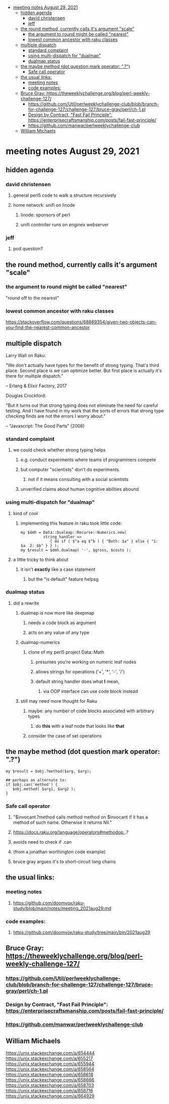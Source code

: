 - [meeting notes August 29, 2021](#org576f382)
  - [hidden agenda](#orgaadd027)
    - [david christensen](#org6205a0e)
    - [jeff](#org51e95cc)
  - [the round method, currently calls it's argument "scale"](#org1ad8f47)
    - [the argument to round might be called "nearest"](#org1da3111)
    - [lowest common ancestor with raku classes](#org3076ac4)
  - [multiple dispatch](#orgc3ebc72)
    - [standard complaint](#org5733ad3)
    - [using multi-dispatch for "dualmap"](#org428e9a3)
    - [dualmap status](#orgb6f4ee3)
  - [the maybe method (dot question mark operator: ".?")](#orgec36a71)
    - [Safe call operator](#orgc05ddbf)
  - [the usual links:](#org1218cfe)
    - [meeting notes](#org975d76b)
    - [code examples:](#org9da76be)
  - [Bruce Gray:  <https://theweeklychallenge.org/blog/perl-weekly-challenge-127/>](#org0c0d296)
    - [<https://github.com/Util/perlweeklychallenge-club/blob/branch-for-challenge-127/challenge-127/bruce-gray/perl/ch-1.pl>](#org9115ef8)
    - [Design by Contract, "Fast Fail Principle": <https://enterprisecraftsmanship.com/posts/fail-fast-principle/>](#org3f3f202)
    - [<https://github.com/manwar/perlweeklychallenge-club>](#orgfc8dc9b)
  - [William Michaels](#org6c42ec9)


<a id="org576f382"></a>

# meeting notes August 29, 2021


<a id="orgaadd027"></a>

## hidden agenda


<a id="org6205a0e"></a>

### david christensen

1.  general perl5 code to walk a structure recursively

2.  home network: unifi on linode

    1.  linode: sponsors of perl
    
    2.  unifi controller runs on enginex webserver


<a id="org51e95cc"></a>

### jeff

1.  pod question?


<a id="org1ad8f47"></a>

## the round method, currently calls it's argument "scale"


<a id="org1da3111"></a>

### the argument to round might be called "nearest"

"round off to the nearest"


<a id="org3076ac4"></a>

### lowest common ancestor with raku classes

<https://stackoverflow.com/questions/68869354/given-two-objects-can-you-find-the-nearest-common-ancestor>


<a id="orgc3ebc72"></a>

## multiple dispatch

Larry Wall on Raku:

"We don't actually have types for the benefit of strong typing. That's third place. Second place is we can optimize better. But first place is actually it's there for multiple dispatch."

&#x2013; Erlang & Elixir Factory, 2017

Douglas Crockford:

"But it turns out that strong typing does not eliminate the need for careful testing. And I have found in my work that the sorts of errors that strong type checking finds are not the errors I worry about."

&#x2013; "Javascript: The Good Parts" (2008)


<a id="org5733ad3"></a>

### standard complaint

1.  we could check whether strong typing helps

    1.  e.g. conduct experiments where teams of programmers compete
    
    2.  but computer "scientists" don't do experiments
    
        1.  not if it means consulting with a social scientists
    
    3.  unverified claims about human cognitive abilities abound


<a id="org428e9a3"></a>

### using multi-dispatch for "dualmap"

1.  kind of cool

    1.  implementing this feature in raku took little code:
    
        ```perl6
        my $dmh = Data::Dualmap::Recurse::Numerics.new( 
                  string_handler => 
                     { do if ( $^a eq $^b ) { "Both: $a" } else { "1: $a  2: $b" } } );
        my $result = $dmh.dualmap( '-', $gross, $costs );
        ```

2.  a little tricky to think about

    1.  it isn't **exactly** like a case statement
    
        1.  but the "is default" feature helpsg


<a id="orgb6f4ee3"></a>

### dualmap status

1.  did a rewrite

    1.  dualmap is now more like deepmap
    
        1.  needs a code block as argument
        
        2.  acts on any value of any type
    
    2.  dualmap-numerics
    
        1.  clone of my perl5 project Data::Math
        
            1.  presumes you're working on numeric leaf nodes
            
            2.  allows strings for operations ('+', '\*', '-', '/')
            
            3.  default string handler does what **I** mean,
            
                1.  via OOP interface can use code block instead
    
    3.  still may need more thought for Raku
    
        1.  maybe: any number of code blocks associated with arbitrary types
        
            1.  do **this** with a leaf node that looks like **that**
        
        2.  consider the case of set operations


<a id="orgec36a71"></a>

## the maybe method (dot question mark operator: ".?")

```perl6
my $result = $obj.?method($arg, $arg);

## perhaps an alternate to:
if $obj.can('method') {
   $obj.method( $arg1, $arg2 );
}
```


<a id="orgc05ddbf"></a>

### Safe call operator

1.  "$invocant.?method calls method method on $invocant if it has a method of such name. Otherwise it returns Nil."

2.  <https://docs.raku.org/language/operators#methodop>\_.?

3.  avoids need to check if .can

4.  (from a jonathan worthington code example)

5.  bruce gray argues it's to short-circuit long chains


<a id="org1218cfe"></a>

## the usual links:


<a id="org975d76b"></a>

### meeting notes

1.  <https://github.com/doomvox/raku-study/blob/main/notes/meeting_2021aug29.md>


<a id="org9da76be"></a>

### code examples:

1.  <https://github.com/doomvox/raku-study/tree/main/bin/2021aug29>


<a id="org0c0d296"></a>

## Bruce Gray:  <https://theweeklychallenge.org/blog/perl-weekly-challenge-127/>


<a id="org9115ef8"></a>

### <https://github.com/Util/perlweeklychallenge-club/blob/branch-for-challenge-127/challenge-127/bruce-gray/perl/ch-1.pl>


<a id="org3f3f202"></a>

### Design by Contract, "Fast Fail Principle": <https://enterprisecraftsmanship.com/posts/fail-fast-principle/>


<a id="orgfc8dc9b"></a>

### <https://github.com/manwar/perlweeklychallenge-club>


<a id="org6c42ec9"></a>

## William Michaels

<https://unix.stackexchange.com/a/654444> <https://unix.stackexchange.com/a/655217> <https://unix.stackexchange.com/a/655944> <https://unix.stackexchange.com/a/658564> <https://unix.stackexchange.com/a/658618> <https://unix.stackexchange.com/a/658666> <https://unix.stackexchange.com/a/658703> <https://unix.stackexchange.com/a/658716> <https://unix.stackexchange.com/a/664929>
